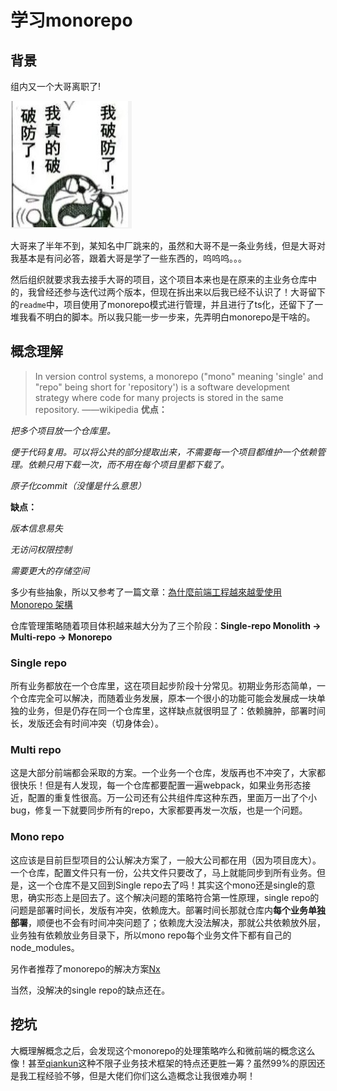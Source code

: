 # 学习monorepo
## 背景
组内又一个大哥离职了!

![wuwu](./image/sad.png)

大哥来了半年不到，某知名中厂跳来的，虽然和大哥不是一条业务线，但是大哥对我基本是有问必答，跟着大哥是学了一些东西的，呜呜呜。。。

然后组织就要求我去接手大哥的项目，这个项目本来也是在原来的主业务仓库中的，我曾经还参与迭代过两个版本，但现在拆出来以后我已经不认识了！大哥留下的`readme`中，项目使用了monorepo模式进行管理，并且进行了ts化，还留下了一堆我看不明白的脚本。所以我只能一步一步来，先弄明白monorepo是干啥的。

## 概念理解
> In version control systems, a monorepo ("mono" meaning 'single' and "repo" being short for 'repository') is a software development strategy where code for many projects is stored in the same repository. 
>       ——wikipedia
**优点：**

*把多个项目放一个仓库里。*

*便于代码复用。可以将公共的部分提取出来，不需要每一个项目都维护一个依赖管理。依赖只用下载一次，而不用在每个项目里都下载了。*

*原子化commit（没懂是什么意思）*

**缺点：**

*版本信息易失*

*无访问权限控制*

*需要更大的存储空间*

多少有些抽象，所以又参考了一篇文章：[為什麼前端工程越來越愛使用 Monorepo 架構](https://medium.com/hannah-lin/%E7%82%BA%E4%BB%80%E9%BA%BC%E5%89%8D%E7%AB%AF%E5%B7%A5%E7%A8%8B%E8%B6%8A%E4%BE%86%E8%B6%8A%E6%84%9B%E4%BD%BF%E7%94%A8-monorepo-%E6%9E%B6%E6%A7%8B-661afa90910a)

仓库管理策略随着项目体积越来越大分为了三个阶段：**Single-repo Monolith -> Multi-repo -> Monorepo**

### Single repo
所有业务都放在一个仓库里，这在项目起步阶段十分常见。初期业务形态简单，一个仓库完全可以解决，而随着业务发展，原本一个很小的功能可能会发展成一块单独的业务，但是仍存在同一个仓库里，这样缺点就很明显了：依赖臃肿，部署时间长，发版还会有时间冲突（切身体会）。
### Multi repo
这是大部分前端都会采取的方案。一个业务一个仓库，发版再也不冲突了，大家都很快乐！但是有人发现，每一个仓库都要配置一遍webpack，如果业务形态接近，配置的重复性很高。万一公司还有公共组件库这种东西，里面万一出了个小bug，修复一下就要同步所有的repo，大家都要再发一次版，也是一个问题。
### Mono repo
这应该是目前巨型项目的公认解决方案了，一般大公司都在用（因为项目庞大）。一个仓库，配置文件只有一份，公共文件只要改了，马上就能同步到所有业务。但是，这一个仓库不是又回到Single repo去了吗！其实这个mono还是single的意思，确实形态上是回去了。这个解决问题的策略符合第一性原理，single repo的问题是部署时间长，发版有冲突，依赖庞大。部署时间长那就仓库内**每个业务单独部署**，顺便也不会有时间冲突问题了；依赖庞大没法解决，那就公共依赖放外层，业务独有依赖放业务目录下，所以mono repo每个业务文件下都有自己的node_modules。

另作者推荐了monorepo的解决方案[Nx](https://nx.dev/)

当然，没解决的single repo的缺点还在。
## 挖坑
大概理解概念之后，会发现这个monorepo的处理策略咋么和微前端的概念这么像！甚至[qiankun](https://qiankun.umijs.org/zh/guide)这种不限子业务技术框架的特点还更胜一筹？虽然99%的原因还是我工程经验不够，但是大佬们你们这么造概念让我很难办啊！